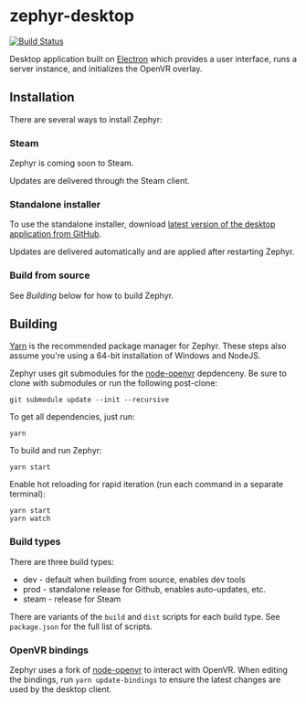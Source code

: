 # zephyr-desktop

[![Build Status](https://thomasgaubert.visualstudio.com/Zephyr/_apis/build/status/Desktop%20CI?branchName=v2)](https://thomasgaubert.visualstudio.com/Zephyr/_build/latest?definitionId=3&branchName=v2)

Desktop application built on [Electron](https://electronjs.org/) which provides a user interface, runs a server instance, and initializes the OpenVR overlay.

## Installation
There are several ways to install Zephyr:

### Steam
Zephyr is coming soon to Steam.

Updates are delivered through the Steam client.

### Standalone installer
To use the standalone installer, download [latest version of the desktop application from GitHub](https://github.com/ThomasGaubert/zephyr/releases/latest).

Updates are delivered automatically and are applied after restarting Zephyr.

### Build from source
See *Building* below for how to build Zephyr.

## Building
[Yarn](https://yarnpkg.com) is the recommended package manager for Zephyr. These steps also assume you're using a 64-bit installation of Windows and NodeJS.

Zephyr uses git submodules for the [node-openvr](https://github.com/ZephyrVR/node-openvr) depdenceny. Be sure to clone with submodules or run the following post-clone:

```
git submodule update --init --recursive
```

To get all dependencies, just run:

```
yarn
```

To build and run Zephyr:

```
yarn start
```

Enable hot reloading for rapid iteration (run each command in a separate terminal):
```
yarn start
yarn watch
```

### Build types
There are three build types:

* dev - default when building from source, enables dev tools
* prod - standalone release for Github, enables auto-updates, etc.
* steam - release for Steam

There are variants of the `build` and `dist` scripts for each build type. See `package.json` for the full list of scripts.

### OpenVR bindings
Zephyr uses a fork of [node-openvr](https://github.com/ZephyrVR/node-openvr) to interact with OpenVR. When editing the bindings, run `yarn update-bindings` to ensure the latest changes are used by the desktop client.
